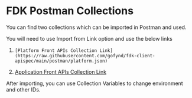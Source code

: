 # FDK Postman Collections

You can find two collections which can be imported in Postman and used.

You will need to use Import from Link option and use the below links

1. ```[Platform Front APIs Collection Link](https://raw.githubusercontent.com/gofynd/fdk-client-apispec/main/postman/platform.json)```

2. [Application Front APIs Collection Link](https://raw.githubusercontent.com/gofynd/fdk-client-apispec/main/postman/application.json)

After importing, you can use Collection Variables to change environment and other IDs.
